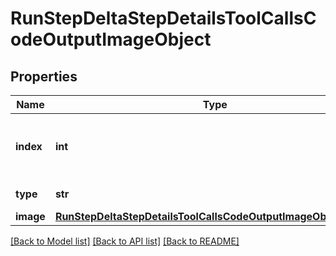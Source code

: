 # RunStepDeltaStepDetailsToolCallsCodeOutputImageObject

## Properties
Name | Type | Description | Notes
------------ | ------------- | ------------- | -------------
**index** | **int** | The index of the output in the outputs array. | 
**type** | **str** | Always &#x60;image&#x60;. | 
**image** | [**RunStepDeltaStepDetailsToolCallsCodeOutputImageObjectImage**](RunStepDeltaStepDetailsToolCallsCodeOutputImageObjectImage.md) |  | [optional] 

[[Back to Model list]](../README.md#documentation-for-models) [[Back to API list]](../README.md#documentation-for-api-endpoints) [[Back to README]](../README.md)

